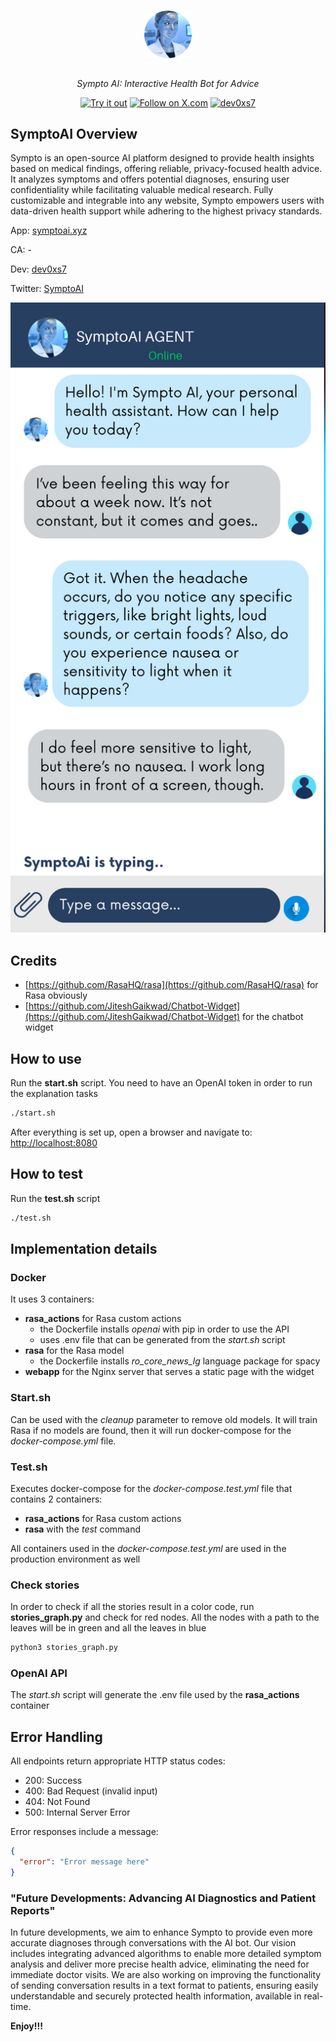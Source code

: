 <div align="center">
  <a href="https://symptoai.xyz">
    <img src="https://github.com/dev0xs7/SymptoAI/blob/main/logo.png" style="margin: 15px; max-width: 150px" width="15%" alt="Logo">
  </a>
</div>
<p align="center">
  <em>Sympto AI: Interactive Health Bot for Advice</em>
</p>

<p align="center">
  <a href="https://www.symptoai.xyz/"><img src="https://img.shields.io/badge/App-symptoai.xyz-blue?style=for-the-badge" alt="Try it out"></a>
  <a href="https://x.com/symptoAI_"><img src="https://img.shields.io/badge/X.com-Follow-1DA1F2?style=for-the-badge&logo=x&logoColor=white" alt="Follow on X.com"></a>
  <a href="https://github.com/dev0xs7"><img src="https://img.shields.io/badge/dev-dev0xs7-blue?style=for-the-badge" alt="dev0xs7"></a>
</p>

## SymptoAI Overview

Sympto is an open-source AI platform designed to provide health insights based on medical findings, offering reliable, privacy-focused health advice. It analyzes symptoms and offers potential diagnoses, ensuring user confidentiality while facilitating valuable medical research. Fully customizable and integrable into any website, Sympto empowers users with data-driven health support while adhering to the highest privacy standards.

App: [symptoai.xyz](https://symptoai.xyz)

CA: -

Dev: [dev0xs7](https://github.com/dev0xs7)

Twitter: [SymptoAI](https://x.com/symptoai_)

![Screenshot](IMG_6114.jpeg)

## Credits
- [https://github.com/RasaHQ/rasa](https://github.com/RasaHQ/rasa) for Rasa obviously
- [https://github.com/JiteshGaikwad/Chatbot-Widget](https://github.com/JiteshGaikwad/Chatbot-Widget) for the chatbot widget

## How to use
Run the **start.sh** script. You need to have an OpenAI token in order to run the explanation tasks
```bash
./start.sh
```
After everything is set up, open a browser and navigate to: [http://localhost:8080](http://localhost:8080)

## How to test
Run the **test.sh** script
```bash
./test.sh
```

## Implementation details
### Docker
It uses 3 containers:
- **rasa_actions** for Rasa custom actions
    - the Dockerfile installs _openai_ with pip in order to use the API
    - uses .env file that can be generated from the _start.sh_ script
- **rasa** for the Rasa model
    - the Dockerfile installs _ro_core_news_lg_ language package for spacy
- **webapp** for the Nginx server that serves a static page with the widget

### Start.sh
Can be used with the _cleanup_ parameter to remove old models. It will train Rasa if no models are found, then it will run docker-compose for the _docker-compose.yml_ file.

### Test.sh
Executes docker-compose for the _docker-compose.test.yml_ file that contains 2 containers:
- **rasa_actions** for Rasa custom actions
- **rasa** with the _test_ command

All containers used in the _docker-compose.test.yml_ are used in the production environment as well

### Check stories
In order to check if all the stories result in a color code, run **stories_graph.py** and check for red nodes. All the nodes with a path to the leaves will be in green and all the leaves in blue

```bash
python3 stories_graph.py
```

### OpenAI API
The _start.sh_ script will generate the .env file used by the **rasa_actions** container

## Error Handling

All endpoints return appropriate HTTP status codes:
- 200: Success
- 400: Bad Request (invalid input)
- 404: Not Found
- 500: Internal Server Error

Error responses include a message:
```json
{
  "error": "Error message here"
}
```

### "Future Developments: Advancing AI Diagnostics and Patient Reports"
In future developments, we aim to enhance Sympto to provide even more accurate diagnoses through conversations with the AI bot. Our vision includes integrating advanced algorithms to enable more detailed symptom analysis and deliver more precise health advice, eliminating the need for immediate doctor visits. We are also working on improving the functionality of sending conversation results in a text format to patients, ensuring easily understandable and securely protected health information, available in real-time.

**Enjoy!!!**
